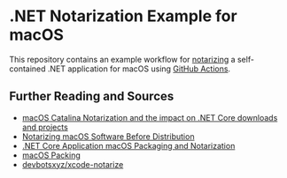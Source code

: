 # .NET Notarization Example for macOS

This repository contains an example workflow for
[notarizing](https://docs.microsoft.com/en-us/dotnet/core/install/macos-notarization-issues)
a self-contained .NET application for macOS using
[GitHub Actions](https://docs.github.com/en/actions).

## Further Reading and Sources

* [macOS Catalina Notarization and the impact on .NET Core downloads and projects](https://docs.microsoft.com/dotnet/core/install/macos-notarization-issues)
* [Notarizing macOS Software Before Distribution](https://developer.apple.com/documentation/security/notarizing_macos_software_before_distribution)
* [.NET Core Application macOS Packaging and Notarization](https://www.xamboy.com/2020/05/28/net-core-application-macos-packaging-and-notarization/)
* [macOS Packing](https://docs.avaloniaui.net/docs/distribution-publishing/macos)
* [devbotsxyz/xcode-notarize](https://github.com/devbotsxyz/xcode-notarize)
